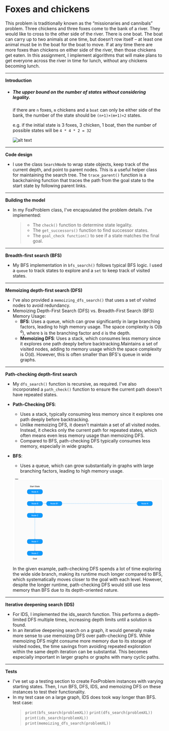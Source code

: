 # Foxes and chickens

This problem is traditionally known as the “missionaries and cannibals” problem. Three chickens and three foxes come to the bank of a river. They would like to cross to the other side of the river. There is one boat. The boat can carry up to two animals at one time, but doesn’t row itself – at least one animal must be in the boat for the boat to move. If at any time there are more foxes than chickens on either side of the river, then those chickens get eaten. In this assignment, I implement algorithms that will make plans to get everyone across the river in time for lunch, without any chickens becoming lunch.

---

**Introduction**
   - ##### The upper bound on the number of states without considering legality.
      if there are `n` foxes, `m` chickens and a `boat` can only be either side of the bank, the number of the state should be `(n+1)×(m+1)×2` states. 
      
      e.g. if the initial state is 3 foxes, 3 chicken, 1 boat, then the number of possible states will be `4 * 4 * 2 = 32`

      ![alt text](graph.png)
---
**Code design**
   
   - I use the class `SearchNode` to wrap state objects, keep track of the current depth, and point to parent nodes. This is a useful helper class for maintaining the search tree. The `trace_parent()` function is a backchaining function that traces the path from the goal state to the start state by following parent links.
---
**Building the model**

   - In my FoxProblem class, I've encapsulated the problem details. I've implemented:
     >- The `check()` function to determine state legality.
     >- The `get_successors()` function to find successor states.
     >- The `goal_check function()` to see if a state matches the final goal.
---     
**Breadth-first search (BFS)**

   - My BFS implementation in `bfs_search()` follows typical BFS logic. I used a `queue` to track states to explore and a `set` to keep track of visited states.
---
**Memoizing depth-first search (DFS)**

   - I've also provided a `memoizing_dfs_search()` that uses a set of visited nodes to avoid redundancy.
   - Memoizing Depth-First Search (DFS) vs. Breadth-First Search (BFS) Memory Usage:
     - **BFS**: 
      Uses a queue, which can grow significantly in large branching factors, leading to high memory usage. The space complexity is O(b <sup>d</sup>), where `b` is the branching factor and `d` is the depth.
     - **Memoizing DFS**:
      Uses a stack, which consumes less memory since it explores one path deeply before backtracking.Maintains a set of visited nodes, adding to memory usage which the space complexity is O(d). However, this is often smaller than BFS's queue in wide graphs.
---
**Path-checking depth-first search**

   - My `dfs_search()` function is recursive, as required. I've also incorporated a `path_check()` function to ensure the current path doesn't have repeated states.
   - **Path-Checking DFS**:
      - Uses a stack, typically consuming less memory since it explores one path deeply before backtracking.
      - Unlike memoizing DFS, it doesn't maintain a set of all visited nodes. Instead, it checks only the current path for repeated states, which often means even less memory usage than memoizing DFS.
      - Compared to BFS, path-checking DFS typically consumes less memory, especially in wide graphs.
   - **BFS**:
      - Uses a queue, which can grow substantially in graphs with large branching factors, leading to high memory usage.
  
      ![alt text](graph2.png)
      In the given example, path-checking DFS spends a lot of time exploring the wide side branch, making its runtime much longer compared to BFS, which systematically moves closer to the goal with each level. However, despite the longer runtime, path-checking DFS would still use less memory than BFS due to its depth-oriented nature.
---
**Iterative deepening search (IDS)**

   - For IDS, I implemented the ids_search function. This performs a depth-limited DFS multiple times, increasing depth limits until a solution is found.
   - In an iterative deepening search on a graph, it would generally make more sense to use memoizing DFS over path-checking DFS. While memoizing DFS might consume more memory due to its storage of visited nodes, the time savings from avoiding repeated exploration within the same depth iteration can be substantial. This becomes especially important in larger graphs or graphs with many cyclic paths.
---
**Tests**

   - I've set up a testing section to create FoxProblem instances with varying starting states. Then, I run BFS, DFS, IDS, and memoizing DFS on these instances to test their functionality.
   - In my test case on a large graph, IDS does took way longer than BFS.
   test case:
      >`print(bfs_search(problemXL))`
      >`print(dfs_search(problemXL))`
      >`print(ids_search(problemXL))`
      >`print(memoizing_dfs_search(problemXL))`